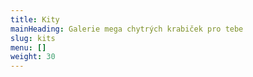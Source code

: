 ```yaml
---
title: Kity
mainHeading: Galerie mega chytrých krabiček pro tebe
slug: kits
menu: []
weight: 30
---
```

